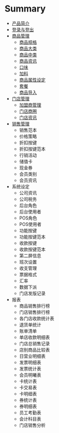 # Summary

* [产品简介](README.md)
* [登录与登出](chapter1.md)
* [商品管理](chapter2.md)
   * [商品规格](shang_pin_gui_ge.md)
   * [商品大类](shang_pin_da_lei.md)
   * [商品中类](shang_pin_zhong_lei.md)
   * [商品资讯](shang_pin_zi_xun.md)
   * [口味](kou_wei.md)
   * [加料](jia_liao.md)
   * [商品属性设定](shang_pin_shu_xing_she_ding.md)
   * [套餐](tao_can.md)
   * [商品导入](shang_pin_dao_ru.md)
* [门店管理](chapter3.md)
   * [加盟商管理](jia_meng_shang_guan_li.md)
   * [门店商圈](men_dian_shang_quan.md)
   * [门店资讯](men_dian_zi_xun.md)
* [销售管理](chapter4.md)
   * 销售范本
   * 价格策略
   * 折扣按键
   * 折扣按键范本
   * 行销活动
   * 储值卡
   * 现金券
   * 会员类别
   * 会员资讯
* 系统设定
   * 公司资讯
   * 公司税务
   * 后台角色
   * 后台使用者
   * POS角色
   * POS使用者
   * 功能按键
   * 功能按键范本
   * 收款按键
   * 收款按键范本
   * 第二屏信息
   * 班次设置
   * 收支管理
   * 票据格式
   * 汇率
   * 数据下派
   * 门店发版记录
* 报表
   * 商品销售排行榜
   * 门店销售排行榜
   * 各门店收款统计表
   * 退货单统计
   * 账单清单
   * 单店收款明细表
   * 门店总销售记录
   * 店别商品比较表
   * 日营业明细表
   * 发票明细表
   * 发票统计表
   * 会员明曦表
   * 卡统计表
   * 卡交易表
   * 卡明细表
   * 券统计表
   * 券明细表
   * 员工考勤表
   * 会计科目表
   * 门店销售分析

